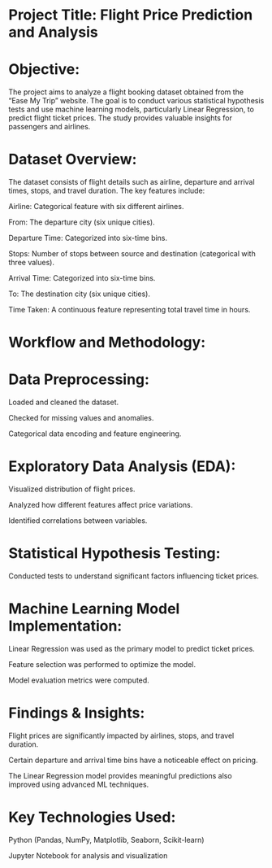 # Project Title: Flight Price Prediction and Analysis
# Objective:
The project aims to analyze a flight booking dataset obtained from the “Ease My Trip” website. The goal is to conduct various statistical hypothesis tests and use machine learning models, particularly Linear Regression, to predict flight ticket prices. The study provides valuable insights for passengers and airlines.

# Dataset Overview:
The dataset consists of flight details such as airline, departure and arrival times, stops, and travel duration. The key features include:

Airline: Categorical feature with six different airlines.

From: The departure city (six unique cities).

Departure Time: Categorized into six-time bins.

Stops: Number of stops between source and destination (categorical with three values).

Arrival Time: Categorized into six-time bins.

To: The destination city (six unique cities).

Time Taken: A continuous feature representing total travel time in hours.

# Workflow and Methodology:
# Data Preprocessing:

Loaded and cleaned the dataset.

Checked for missing values and anomalies.

Categorical data encoding and feature engineering.

# Exploratory Data Analysis (EDA):

Visualized distribution of flight prices.

Analyzed how different features affect price variations.

Identified correlations between variables.

# Statistical Hypothesis Testing:

Conducted tests to understand significant factors influencing ticket prices.

# Machine Learning Model Implementation:

Linear Regression was used as the primary model to predict ticket prices.

Feature selection was performed to optimize the model.

Model evaluation metrics were computed.

# Findings & Insights:

Flight prices are significantly impacted by airlines, stops, and travel duration.

Certain departure and arrival time bins have a noticeable effect on pricing.

The Linear Regression model provides meaningful predictions also improved using advanced ML techniques.

# Key Technologies Used:
Python (Pandas, NumPy, Matplotlib, Seaborn, Scikit-learn)

Jupyter Notebook for analysis and visualization
